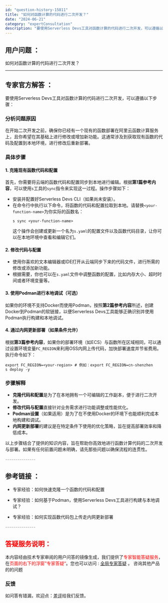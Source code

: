 ```yaml
---
id: "question-history-15811"
title: "如何对函数计算的代码进行二次开发？"
date: "2024-06-21"
category: "expertConsultation"
description: "要使用Serverless Devs工具对函数计算的代码进行二次开发，可以遵循以下步骤：### 分析问题原因在开始二次开发之前，确保你已经有一个现有的函数部署在阿里云函数计算服务上，且你希望在其基础上进行修改或增加新功能。这通常涉及到获取现有函数的代码及配置到本地环境，进行修改后重新部署。### 具"
---
```

## 用户问题 ： 
 如何对函数计算的代码进行二次开发？  

---------------
## 专家官方解答 ：

要使用Serverless Devs工具对函数计算的代码进行二次开发，可以遵循以下步骤：

### 分析问题原因
在开始二次开发之前，确保你已经有一个现有的函数部署在阿里云函数计算服务上，且你希望在其基础上进行修改或增加新功能。这通常涉及到获取现有函数的代码及配置到本地环境，进行修改后重新部署。

### 具体步骤

#### 1. 克隆现有函数代码和配置
首先，你需要将云端的函数代码和配置同步到本地进行编辑。根据**第1篇参考内容**，可以使用`s`工具的`sync`指令来实现这一过程。操作步骤如下：

- 安装并配置好Serverless Devs CLI（如果尚未安装）。
- 在命令行中执行以下命令，将函数的代码和配置拉取到本地。请替换`<your-function-name>`为你实际的函数名：
  ```
  s sync <your-function-name>
  ```
  这个操作会创建或更新一个名为`s.yaml`的配置文件以及函数代码目录，让你可以在本地环境中查看和编辑它们。

#### 2. 修改代码与配置
- 使用你喜欢的文本编辑器或IDE打开从云端同步下来的代码文件，进行所需的修改或添加新功能。
- 根据需要，你也可以在`s.yaml`文件中调整函数的配置，比如内存大小、超时时间或者环境变量等。

#### 3. 使用Podman进行本地调试（可选）
如果你的环境不支持Docker而使用Podman，按照**第2篇参考内容**所述，创建Docker到Podman的软链接，以便Serverless Devs工具能够正确识别并使用Podman执行构建和本地调试。

#### 4. 通过内网更新部署（如果条件允许）
根据**第3篇参考内容**，如果你的部署环境（如ECS）与函数所在区域相同，可以通过设置环境变量`FC_REGION`来利用OSS内网上传代码，加快部署速度并节省费用。执行命令如下：
  ```
  export FC_REGION=<your-region> # 例如：export FC_REGION=cn-shenzhen
  s deploy -y
  ```

### 步骤解释
- **克隆代码和配置**是为了在本地拥有一个可编辑的工作副本，便于进行二次开发。
- **修改代码与配置**直接针对业务需求进行功能调整或性能优化。
- **Podman设置**（如果适用）是为了在不使用Docker的环境下也能顺利完成本地构建和调试。
- **内网更新部署**的建议是在特定条件下使用的优化策略，旨在提高部署效率和降低成本。

以上步骤结合了提供的知识内容，旨在帮助你高效地进行函数计算代码的二次开发与部署。如果有任何前置问题未明确，请先那些问题以确保流程的连贯性。


<font color="#949494">---------------</font> 


## 参考链接 ：

* 专家经验：如何快速克隆一个函数的代码和配置 
 
 * 专家经验：如何基于Podman，使用Serverless Devs工具进行构建与本地调试？ 
 
 * 专家经验：如何实现函数代码包上传走内网更新部署 


 <font color="#949494">---------------</font> 
 


## <font color="#FF0000">答疑服务说明：</font> 

本内容经由技术专家审阅的用户问答的镜像生成，我们提供了<font color="#FF0000">专家智能答疑服务</font>，在<font color="#FF0000">页面的右下的浮窗”专家答疑“</font>。您也可以访问 : [全局专家答疑](https://answer.opensource.alibaba.com/docs/intro) 。 咨询其他产品的的问题

### 反馈
如问答有错漏，欢迎点：[差评](https://ai.nacos.io/user/feedbackByEnhancerGradePOJOID?enhancerGradePOJOId=15829)给我们反馈。
